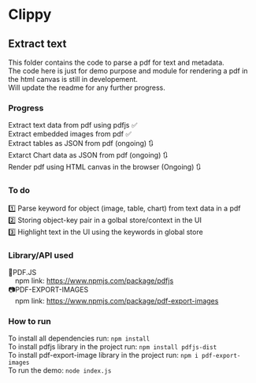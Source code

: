 # Clippy

## Extract text

This folder contains the code to parse a pdf for text and metadata. <br>
The code here is just for demo purpose and module for rendering a pdf in the html canvas is still in developement. <br>
Will update the readme for any further progress.<br>

### Progress

Extract text data from pdf using pdfjs ✅ <br>
Extract embedded images from pdf ✅ <br>
Extract tables as JSON from pdf (ongoing) 🔃 <br>
Extarct Chart data as JSON from pdf (ongoing) 🔃 <br>
Render pdf using HTML canvas in the browser (Ongoing) 🔃 <br>

### To do

1️⃣ Parse keyword for object (image, table, chart) from text data in a pdf <br>
2️⃣ Storing object-key pair in a golbal store/context in the UI <br>
3️⃣ Highlight text in the UI using the keywords in global store <br>

### Library/API used

📑PDF.JS <br>
&emsp;npm link: <a href="https://www.npmjs.com/package/pdfjs">https://www.npmjs.com/package/pdfjs</a> <br>
📷PDF-EXPORT-IMAGES <br>
&emsp;npm link: <a href="https://www.npmjs.com/package/pdf-export-images">https://www.npmjs.com/package/pdf-export-images</a> <br>

### How to run

To install all dependencies run: `npm install` <br>
To install pdfjs library in the project run: `npm install pdfjs-dist` <br>
To install pdf-export-image library in the project run: `npm i pdf-export-images` <br>
To run the demo: `node index.js`
